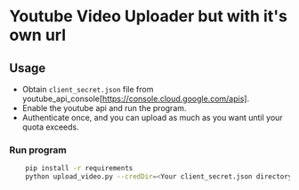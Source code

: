 # Youtube Video Uploader but with it's own url

## Usage
- Obtain `client_secret.json` file from youtube_api_console[https://console.cloud.google.com/apis].
- Enable the youtube api and run the program.
- Authenticate once, and you can upload as much as you want until your quota exceeds.

### Run program
```bash
	pip install -r requirements
	python upload_video.py --credDir=<Your client_secret.json directory>
```
